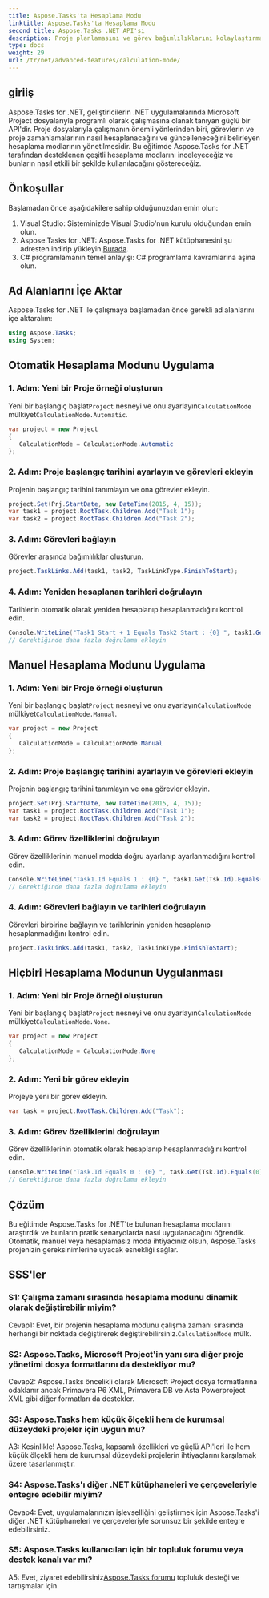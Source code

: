 ```yaml
---
title: Aspose.Tasks'ta Hesaplama Modu
linktitle: Aspose.Tasks'ta Hesaplama Modu
second_title: Aspose.Tasks .NET API'si
description: Proje planlamasını ve görev bağımlılıklarını kolaylaştırmak için Aspose.Tasks for .NET'te hesaplama modlarını etkili bir şekilde nasıl yöneteceğinizi öğrenin.
type: docs
weight: 29
url: /tr/net/advanced-features/calculation-mode/
---
```

## giriiş

Aspose.Tasks for .NET, geliştiricilerin .NET uygulamalarında Microsoft Project dosyalarıyla programlı olarak çalışmasına olanak tanıyan güçlü bir API'dir. Proje dosyalarıyla çalışmanın önemli yönlerinden biri, görevlerin ve proje zamanlamalarının nasıl hesaplanacağını ve güncelleneceğini belirleyen hesaplama modlarının yönetilmesidir. Bu eğitimde Aspose.Tasks for .NET tarafından desteklenen çeşitli hesaplama modlarını inceleyeceğiz ve bunların nasıl etkili bir şekilde kullanılacağını göstereceğiz.

## Önkoşullar

Başlamadan önce aşağıdakilere sahip olduğunuzdan emin olun:

1. Visual Studio: Sisteminizde Visual Studio'nun kurulu olduğundan emin olun.
2.  Aspose.Tasks for .NET: Aspose.Tasks for .NET kütüphanesini şu adresten indirip yükleyin:[Burada](https://releases.aspose.com/tasks/net/).
3. C# programlamanın temel anlayışı: C# programlama kavramlarına aşina olun.

## Ad Alanlarını İçe Aktar

Aspose.Tasks for .NET ile çalışmaya başlamadan önce gerekli ad alanlarını içe aktaralım:

```csharp
using Aspose.Tasks;
using System;


```

## Otomatik Hesaplama Modunu Uygulama

### 1. Adım: Yeni bir Proje örneği oluşturun

 Yeni bir başlangıç başlat`Project` nesneyi ve onu ayarlayın`CalculationMode` mülkiyet`CalculationMode.Automatic`.

```csharp
var project = new Project
{
   CalculationMode = CalculationMode.Automatic
};
```

### 2. Adım: Proje başlangıç tarihini ayarlayın ve görevleri ekleyin

Projenin başlangıç tarihini tanımlayın ve ona görevler ekleyin.

```csharp
project.Set(Prj.StartDate, new DateTime(2015, 4, 15));
var task1 = project.RootTask.Children.Add("Task 1");
var task2 = project.RootTask.Children.Add("Task 2");
```

### 3. Adım: Görevleri bağlayın

Görevler arasında bağımlılıklar oluşturun.

```csharp
project.TaskLinks.Add(task1, task2, TaskLinkType.FinishToStart);
```

### 4. Adım: Yeniden hesaplanan tarihleri doğrulayın

Tarihlerin otomatik olarak yeniden hesaplanıp hesaplanmadığını kontrol edin.

```csharp
Console.WriteLine("Task1 Start + 1 Equals Task2 Start : {0} ", task1.Get(Tsk.Start).AddDays(1).Equals(task2.Get(Tsk.Start)));
// Gerektiğinde daha fazla doğrulama ekleyin
```

## Manuel Hesaplama Modunu Uygulama

### 1. Adım: Yeni bir Proje örneği oluşturun

 Yeni bir başlangıç başlat`Project` nesneyi ve onu ayarlayın`CalculationMode` mülkiyet`CalculationMode.Manual`.

```csharp
var project = new Project
{
   CalculationMode = CalculationMode.Manual
};
```

### 2. Adım: Proje başlangıç tarihini ayarlayın ve görevleri ekleyin

Projenin başlangıç tarihini tanımlayın ve ona görevler ekleyin.

```csharp
project.Set(Prj.StartDate, new DateTime(2015, 4, 15));
var task1 = project.RootTask.Children.Add("Task 1");
var task2 = project.RootTask.Children.Add("Task 2");
```

### 3. Adım: Görev özelliklerini doğrulayın

Görev özelliklerinin manuel modda doğru ayarlanıp ayarlanmadığını kontrol edin.

```csharp
Console.WriteLine("Task1.Id Equals 1 : {0} ", task1.Get(Tsk.Id).Equals(1));
// Gerektiğinde daha fazla doğrulama ekleyin
```

### 4. Adım: Görevleri bağlayın ve tarihleri doğrulayın

Görevleri birbirine bağlayın ve tarihlerinin yeniden hesaplanıp hesaplanmadığını kontrol edin.

```csharp
project.TaskLinks.Add(task1, task2, TaskLinkType.FinishToStart);
```

## Hiçbiri Hesaplama Modunun Uygulanması

### 1. Adım: Yeni bir Proje örneği oluşturun

 Yeni bir başlangıç başlat`Project` nesneyi ve onu ayarlayın`CalculationMode` mülkiyet`CalculationMode.None`.

```csharp
var project = new Project
{
   CalculationMode = CalculationMode.None
};
```

### 2. Adım: Yeni bir görev ekleyin

Projeye yeni bir görev ekleyin.

```csharp
var task = project.RootTask.Children.Add("Task");
```

### 3. Adım: Görev özelliklerini doğrulayın

Görev özelliklerinin otomatik olarak hesaplanıp hesaplanmadığını kontrol edin.

```csharp
Console.WriteLine("Task.Id Equals 0 : {0} ", task.Get(Tsk.Id).Equals(0));
// Gerektiğinde daha fazla doğrulama ekleyin
```

## Çözüm

Bu eğitimde Aspose.Tasks for .NET'te bulunan hesaplama modlarını araştırdık ve bunların pratik senaryolarda nasıl uygulanacağını öğrendik. Otomatik, manuel veya hesaplamasız moda ihtiyacınız olsun, Aspose.Tasks projenizin gereksinimlerine uyacak esnekliği sağlar.

## SSS'ler

### S1: Çalışma zamanı sırasında hesaplama modunu dinamik olarak değiştirebilir miyim?

Cevap1: Evet, bir projenin hesaplama modunu çalışma zamanı sırasında herhangi bir noktada değiştirerek değiştirebilirsiniz.`CalculationMode` mülk.

### S2: Aspose.Tasks, Microsoft Project'in yanı sıra diğer proje yönetimi dosya formatlarını da destekliyor mu?

Cevap2: Aspose.Tasks öncelikli olarak Microsoft Project dosya formatlarına odaklanır ancak Primavera P6 XML, Primavera DB ve Asta Powerproject XML gibi diğer formatları da destekler.

### S3: Aspose.Tasks hem küçük ölçekli hem de kurumsal düzeydeki projeler için uygun mu?

A3: Kesinlikle! Aspose.Tasks, kapsamlı özellikleri ve güçlü API'leri ile hem küçük ölçekli hem de kurumsal düzeydeki projelerin ihtiyaçlarını karşılamak üzere tasarlanmıştır.

### S4: Aspose.Tasks'ı diğer .NET kütüphaneleri ve çerçeveleriyle entegre edebilir miyim?

Cevap4: Evet, uygulamalarınızın işlevselliğini geliştirmek için Aspose.Tasks'i diğer .NET kütüphaneleri ve çerçeveleriyle sorunsuz bir şekilde entegre edebilirsiniz.

### S5: Aspose.Tasks kullanıcıları için bir topluluk forumu veya destek kanalı var mı?

 A5: Evet, ziyaret edebilirsiniz[Aspose.Tasks forumu](https://forum.aspose.com/c/tasks/15) topluluk desteği ve tartışmalar için.